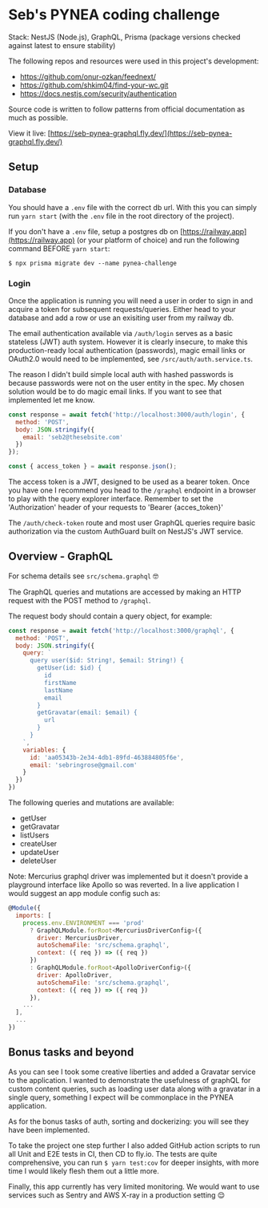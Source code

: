# Seb's PYNEA coding challenge

Stack: NestJS (Node.js), GraphQL, Prisma
(package versions checked against latest to ensure stability)

The following repos and resources were used in this project's development: 
- https://github.com/onur-ozkan/feednext/
- https://github.com/shkim04/find-your-wc.git
- https://docs.nestjs.com/security/authentication

Source code is written to follow patterns from official documentation as much as possible.

View it live: [https://seb-pynea-graphql.fly.dev/](https://seb-pynea-graphql.fly.dev/)

## Setup

### Database

You should have a `.env` file with the correct db url. With this you can simply run `yarn start` (with the `.env` file in the root directory of the project).

If you don't have a `.env` file, setup a postgres db on [https://railway.app](https://railway.app) (or your platform of choice) and run the following command BEFORE `yarn start`:

`$ npx prisma migrate dev --name pynea-challenge`

### Login

Once the application is running you will need a user in order to sign in and acquire a token for subsequent requests/queries. Either head to your database and add a row or use an exisiting user from my railway db.

The email authentication available via `/auth/login` serves as a basic stateless (JWT) auth system. However it is clearly insecure, to make this production-ready local authentication (passwords), magic email links or OAuth2.0 would need to be implemented, see `/src/auth/auth.service.ts`. 

The reason I didn't build simple local auth with hashed passwords is because passwords were not on the user entity in the spec. My chosen solution would be to do magic email links. If you want to see that implemented let me know.

```js
const response = await fetch('http://localhost:3000/auth/login', {
  method: 'POST',
  body: JSON.stringify({
    email: 'seb2@thesebsite.com'
  })
});

const { access_token } = await response.json();
```

The access token is a JWT, designed to be used as a bearer token. Once you have one I recommend you head to the `/graphql` endpoint in a browser to play with the query explorer interface. Remember to set the 'Authorization' header of your requests to 'Bearer {acces_token}'

The `/auth/check-token` route and most user GraphQL queries require basic authorization via the custom AuthGuard built on NestJS's JWT service.

## Overview - GraphQL

For schema details see `src/schema.graphql` 🤓

The GraphQL queries and mutations are accessed by making an HTTP request with the POST method to `/graphql`.

The request body should contain a query object, for example: 

```js
const response = await fetch('http://localhost:3000/graphql', {
  method: 'POST',
  body: JSON.stringify({
    query: `
      query user($id: String!, $email: String!) {
        getUser(id: $id) {
          id
          firstName
          lastName
          email
        }
        getGravatar(email: $email) {
          url
        }
      }
    `,
    variables: {
      id: 'aa05343b-2e34-4db1-89fd-463884805f6e',
      email: 'sebringrose@gmail.com'
    }
  })
})
```

The following queries and mutations are available:
- getUser
- getGravatar
- listUsers
- createUser
- updateUser
- deleteUser

Note: Mercurius graphql driver was implemented but it doesn't provide a playground interface like Apollo so was reverted. In a live application I would suggest an app module config such as:

```js
@Module({
  imports: [
    process.env.ENVIRONMENT === 'prod'
      ? GraphQLModule.forRoot<MercuriusDriverConfig>({
        driver: MercuriusDriver,
        autoSchemaFile: 'src/schema.graphql',
        context: ({ req }) => ({ req })
      })
      : GraphQLModule.forRoot<ApolloDriverConfig>({
        driver: ApolloDriver,
        autoSchemaFile: 'src/schema.graphql',
        context: ({ req }) => ({ req })
      }),
    ...
  ],
  ...
})
```

## Bonus tasks and beyond

As you can see I took some creative liberties and added a Gravatar service to the application. I wanted to demonstrate the usefulness of graphQL for custom content queries, such as loading user data along with a gravatar in a single query, something I expect will be commonplace in the PYNEA application.

As for the bonus tasks of auth, sorting and dockerizing: you will see they have been implemented.

To take the project one step further I also added GitHub action scripts to run all Unit and E2E tests in CI, then CD to fly.io. The tests are quite comprehensive, you can run `$ yarn test:cov` for deeper insights, with more time I would likely flesh them out a little more.

Finally, this app currently has very limited monitoring. We would want to use services such as Sentry and AWS X-ray in a production setting 😌